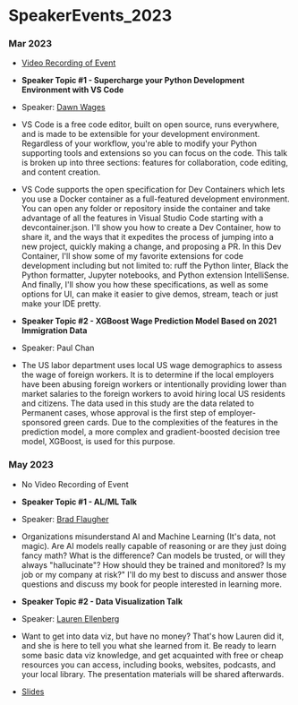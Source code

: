 # SpeakerEvents_2023

### Mar 2023
  * [Video Recording of Event](https://www.youtube.com/watch?v=MYKYksteNMM&t=6493s)
  * **Speaker Topic #1 - Supercharge your Python Development Environment with VS Code**
  * Speaker: [Dawn Wages](https://www.linkedin.com/in/dawnwages)
  * VS Code is a free code editor, built on open source, runs everywhere, and is made to be extensible for your development environment. Regardless of your workflow, you're able to modify your Python supporting tools and extensions so you can focus on the code. This talk is broken up into three sections: features for collaboration, code editing, and content creation.
  * VS Code supports the open specification for Dev Containers which lets you use a Docker container as a full-featured development environment. You can open any folder or repository inside the container and take advantage of all the features in Visual Studio Code starting with a devcontainer.json. I'll show you how to create a Dev Container, how to share it, and the ways that it expedites the process of jumping into a new project, quickly making a change, and proposing a PR. In this Dev Container, I'll show some of my favorite extensions for code development including but not limited to: ruff the Python linter, Black the Python formatter, Jupyter notebooks, and Python extension IntelliSense. And finally, I'll show you how these specifications, as well as some options for UI, can make it easier to give demos, stream, teach or just make your IDE pretty.

  * **Speaker Topic #2 - XGBoost Wage Prediction Model Based on 2021 Immigration Data**
  * Speaker: Paul Chan
  * The US labor department uses local US wage demographics to assess the wage of foreign workers. It is to determine if the local employers have been abusing foreign workers or intentionally providing lower than market salaries to the foreign workers to avoid hiring local US residents and citizens. The data used in this study are the data related to Permanent cases, whose approval is the first step of employer-sponsored green cards. Due to the complexities of the features in the prediction model, a more complex and gradient-boosted decision tree model, XGBoost, is used for this purpose.

### May 2023
  * No Video Recording of Event
  * **Speaker Topic #1 - AL/ML Talk**
  * Speaker: [Brad Flaugher](https://www.linkedin.com/in/bradflaugher)
  * Organizations misunderstand AI and Machine Learning (It's data, not magic). Are AI models really capable of reasoning or are they just doing fancy math? What is the difference? Can models be trusted, or will they always "hallucinate"? How should they be trained and monitored? Is my job or my company at risk?" I'll do my best to discuss and answer those questions and discuss my book for people interested in learning more.

  * **Speaker Topic #2 - Data Visualization Talk**
  * Speaker: [Lauren Ellenberg](https://www.linkedin.com/in/lauren-ellenberg)
  * Want to get into data viz, but have no money? That's how Lauren did it, and she is here to tell you what she learned from it. Be ready to learn some basic data viz knowledge, and get acquainted with free or cheap resources you can access, including books, websites, podcasts, and your local library. The presentation materials will be shared afterwards.
  * [Slides](https://drive.google.com/file/d/1joqMxCIeZ7L2UL-D9MNHxwqIMhFoCKEo/view?usp=sharing)
